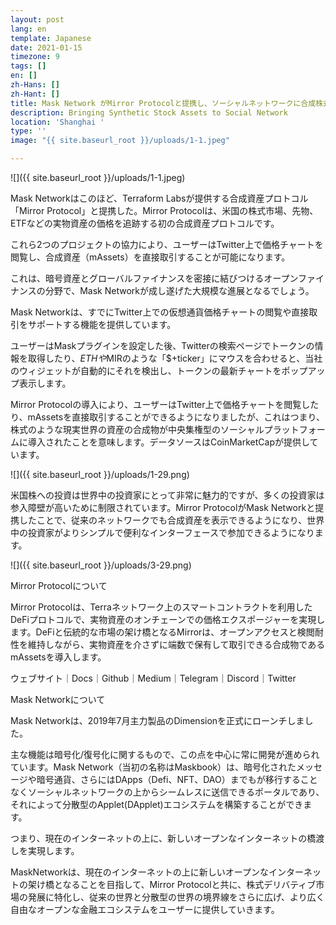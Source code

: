 ```yaml
---
layout: post
lang: en
template: Japanese
date: 2021-01-15
timezone: 9
tags: []
en: []
zh-Hans: []
zh-Hant: []
title: Mask Network がMirror Protocolと提携し、ソーシャルネットワークに合成株式資産を提供
description: Bringing Synthetic Stock Assets to Social Network
location: 'Shanghai '
type: ''
image: "{{ site.baseurl_root }}/uploads/1-1.jpeg"

---
```

![]({{ site.baseurl_root }}/uploads/1-1.jpeg)

Mask Networkはこのほど、Terraform Labsが提供する合成資産プロトコル「Mirror Protocol」と提携した。Mirror Protocolは、米国の株式市場、先物、ETFなどの実物資産の価格を追跡する初の合成資産プロトコルです。

これら2つのプロジェクトの協力により、ユーザーはTwitter上で価格チャートを閲覧し、合成資産（mAssets）を直接取引することが可能になります。

これは、暗号資産とグローバルファイナンスを密接に結びつけるオープンファイナンスの分野で、Mask Networkが成し遂げた大規模な進展となるでしょう。

Mask Networkは、すでにTwitter上での仮想通貨価格チャートの閲覧や直接取引をサポートする機能を提供しています。

ユーザーはMaskプラグインを設定した後、Twitterの検索ページでトークンの情報を取得したり、$ETHや$MIRのような「$+ticker」にマウスを合わせると、当社のウィジェットが自動的にそれを検出し、トークンの最新チャートをポップアップ表示します。

Mirror Protocolの導入により、ユーザーはTwitter上で価格チャートを閲覧したり、mAssetsを直接取引することができるようになりましたが、これはつまり、株式のような現実世界の資産の合成物が中央集権型のソーシャルプラットフォームに導入されたことを意味します。データソースはCoinMarketCapが提供しています。

![]({{ site.baseurl_root }}/uploads/1-29.png)

米国株への投資は世界中の投資家にとって非常に魅力的ですが、多くの投資家は参入障壁が高いために制限されています。Mirror ProtocolがMask Networkと提携したことで、従来のネットワークでも合成資産を表示できるようになり、世界中の投資家がよりシンプルで便利なインターフェースで参加できるようになります。

![]({{ site.baseurl_root }}/uploads/3-29.png)

Mirror Protocolについて

Mirror Protocolは、Terraネットワーク上のスマートコントラクトを利用したDeFiプロトコルで、実物資産のオンチェーンでの価格エクスポージャーを実現します。DeFiと伝統的な市場の架け橋となるMirrorは、オープンアクセスと検閲耐性を維持しながら、実物資産を介さずに端数で保有して取引できる合成物であるmAssetsを導入します。

ウェブサイト｜Docs｜Github｜Medium｜Telegram｜Discord｜Twitter

Mask Networkについて

Mask Networkは、2019年7月主力製品のDimensionを正式にローンチしました。

主な機能は暗号化/復号化に関するもので、この点を中心に常に開発が進められています。Mask Network（当初の名称はMaskbook）は、暗号化されたメッセージや暗号通貨、さらにはDApps（Defi、NFT、DAO）までもが移行することなくソーシャルネットワークの上からシームレスに送信できるポータルであり、それによって分散型のApplet(DApplet)エコシステムを構築することができます。

つまり、現在のインターネットの上に、新しいオープンなインターネットの橋渡しを実現します。

MaskNetworkは、現在のインターネットの上に新しいオープンなインターネットの架け橋となることを目指して、Mirror Protocolと共に、株式デリバティブ市場の発展に特化し、従来の世界と分散型の世界の境界線をさらに広げ、より広く自由なオープンな金融エコシステムをユーザーに提供していきます。
